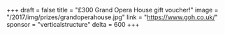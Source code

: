 +++
draft = false
title = "£300 Grand Opera House gift voucher!"
image = "/2017/img/prizes/grandoperahouse.jpg"
link = "https://www.goh.co.uk/"
sponsor = "verticalstructure"
delta = 600
+++
